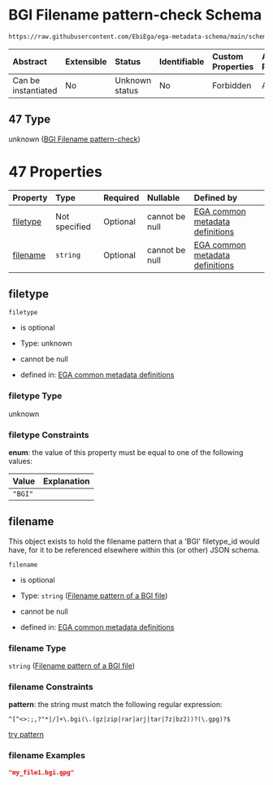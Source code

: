 # BGI Filename pattern-check Schema

```txt
https://raw.githubusercontent.com/EbiEga/ega-metadata-schema/main/schemas/EGA.common-definitions.json#/definitions/filename-filetype-pattern-check/anyOf/47
```



| Abstract            | Extensible | Status         | Identifiable | Custom Properties | Additional Properties | Access Restrictions | Defined In                                                                                           |
| :------------------ | :--------- | :------------- | :----------- | :---------------- | :-------------------- | :------------------ | :--------------------------------------------------------------------------------------------------- |
| Can be instantiated | No         | Unknown status | No           | Forbidden         | Allowed               | none                | [EGA.common-definitions.json\*](../../../schemas/EGA.common-definitions.json "open original schema") |

## 47 Type

unknown ([BGI Filename pattern-check](ega-12-definitions-check-filetype-checks-based-on-its-filename-anyof-bgi-filename-pattern-check.md))

# 47 Properties

| Property              | Type          | Required | Nullable       | Defined by                                                                                                                                                                                                                                                                                                                                                        |
| :-------------------- | :------------ | :------- | :------------- | :---------------------------------------------------------------------------------------------------------------------------------------------------------------------------------------------------------------------------------------------------------------------------------------------------------------------------------------------------------------- |
| [filetype](#filetype) | Not specified | Optional | cannot be null | [EGA common metadata definitions](ega-12-definitions-check-filetype-checks-based-on-its-filename-anyof-bgi-filename-pattern-check-properties-filetype.md "https://raw.githubusercontent.com/EbiEga/ega-metadata-schema/main/schemas/EGA.common-definitions.json#/definitions/filename-filetype-pattern-check/anyOf/47/properties/filetype")                       |
| [filename](#filename) | `string`      | Optional | cannot be null | [EGA common metadata definitions](ega-12-definitions-check-filetype-checks-based-on-its-filename-anyof-bgi-filename-pattern-check-properties-filename-pattern-of-a-bgi-file.md "https://raw.githubusercontent.com/EbiEga/ega-metadata-schema/main/schemas/EGA.common-definitions.json#/definitions/filename-filetype-pattern-check/anyOf/47/properties/filename") |

## filetype



`filetype`

*   is optional

*   Type: unknown

*   cannot be null

*   defined in: [EGA common metadata definitions](ega-12-definitions-check-filetype-checks-based-on-its-filename-anyof-bgi-filename-pattern-check-properties-filetype.md "https://raw.githubusercontent.com/EbiEga/ega-metadata-schema/main/schemas/EGA.common-definitions.json#/definitions/filename-filetype-pattern-check/anyOf/47/properties/filetype")

### filetype Type

unknown

### filetype Constraints

**enum**: the value of this property must be equal to one of the following values:

| Value   | Explanation |
| :------ | :---------- |
| `"BGI"` |             |

## filename

This object exists to hold the filename pattern that a 'BGI' filetype\_id would have, for it to be referenced elsewhere within this (or other) JSON schema.

`filename`

*   is optional

*   Type: `string` ([Filename pattern of a BGI file](ega-12-definitions-check-filetype-checks-based-on-its-filename-anyof-bgi-filename-pattern-check-properties-filename-pattern-of-a-bgi-file.md))

*   cannot be null

*   defined in: [EGA common metadata definitions](ega-12-definitions-check-filetype-checks-based-on-its-filename-anyof-bgi-filename-pattern-check-properties-filename-pattern-of-a-bgi-file.md "https://raw.githubusercontent.com/EbiEga/ega-metadata-schema/main/schemas/EGA.common-definitions.json#/definitions/filename-filetype-pattern-check/anyOf/47/properties/filename")

### filename Type

`string` ([Filename pattern of a BGI file](ega-12-definitions-check-filetype-checks-based-on-its-filename-anyof-bgi-filename-pattern-check-properties-filename-pattern-of-a-bgi-file.md))

### filename Constraints

**pattern**: the string must match the following regular expression:&#x20;

```regexp
^[^<>:;,?"*|/]+\.bgi(\.(gz|zip|rar|arj|tar|7z|bz2))?(\.gpg)?$
```

[try pattern](https://regexr.com/?expression=%5E%5B%5E%3C%3E%3A%3B%2C%3F%22*%7C%2F%5D%2B%5C.bgi\(%5C.\(gz%7Czip%7Crar%7Carj%7Ctar%7C7z%7Cbz2\)\)%3F\(%5C.gpg\)%3F%24 "try regular expression with regexr.com")

### filename Examples

```json
"my_file1.bgi.gpg"
```
